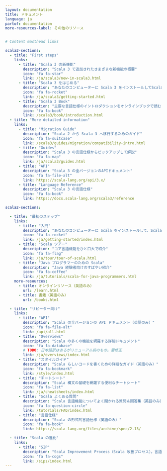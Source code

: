 ```yaml
---
layout: documentation
title: ドキュメント
language: ja
partof: documentation
more-resources-label: その他のリソース


# Content masthead links

scala3-sections:
  - title: "First steps"
    links:
      - title: "Scala 3 の新機能"
        description: "Scala 3 で追加されたさまざまな新機能の概要"
        icon: "fa fa-star"
        link: /ja/scala3/new-in-scala3.html
      - title: "Scala 3 をはじめる"
        description: "あなたのコンピューターに Scala 3 をインストールしてScalaコードを書きはじめよう!"
        icon: "fa fa-rocket"
        link: /ja/scala3/getting-started.html
      - title: "Scala 3 Book"
        description: "主要な言語仕様のイントロダクションをオンラインブックで読む"
        icon: "fa fa-book"
        link: /scala3/book/introduction.html
  - title: "More detailed information"
    links:
      - title: "Migration Guide"
        description: "Scala 2 から Scala 3 へ移行するためのガイド"
        icon: "fa fa-suitcase"
        link: /scala3/guides/migration/compatibility-intro.html
      - title: "Guides"
        description: "Scala 3 の言語仕様からピックアップして解説"
        icon: "fa fa-map"
        link: /ja/scala3/guides.html
      - title: "API"
        description: "Scala 3 の全バージョンのAPIドキュメント"
        icon: "fa fa-file-alt"
        link: https://scala-lang.org/api/3.x/
      - title: "Language Reference"
        description: "Scala 3 の言語仕様"
        icon: "fa fa-book"
        link: https://docs.scala-lang.org/scala3/reference

scala2-sections:

  - title: "最初のステップ"
    links:
      - title: "入門"
        description: "あなたのコンピューターに Scala をインストールして、Scala コードを書きはじめよう！"
        icon: "fa fa-rocket"
        link: /ja/getting-started/index.html
      - title: "Scala ツアー"
        description: "コア言語機能をひと口大で紹介"
        icon: "fa fa-flag"
        link: /ja/tour/tour-of-scala.html
      - title: "Java プログラマーのための Scala"
        description: "Java 経験者向けのすばやい紹介"
        icon: "fa fa-coffee"
        link: /ja/tutorials/scala-for-java-programmers.html
    more-resources:
      - title: オンラインリソース（英語のみ）
        url: /learn.html
      - title: 書籍（英語のみ）
        url: /books.html

  - title: "リピーター向け"
    links:
      - title: "API"
        description: "Scala の全バージョンの API ドキュメント（英語のみ）"
        icon: "fa fa-file-alt"
        link: /api/all.html
      - title: "Overviews"
        description: "Scala の多くの機能を網羅する詳細ドキュメント"
        icon: "fa fa-database"
        # TODO: 日本語訳はあるがリニューアル前のもの。要修正
        link: /ja/overviews/index.html
      - title: "スタイルガイド"
        description: "Scala らしいコードを書くための詳細なガイド（英語のみ）"
        icon: "fa fa-bookmark"
        link: /style/index.html
      - title: "チートシート"
        description: "Scala 構文の基礎を網羅する便利なチートシート"
        icon: "fa fa-list"
        link: /ja/cheatsheets/index.html
      - title: "Scala よくある質問"
        description: "Scala 言語機能についてよく聞かれる質問＆回答集（英語のみ）"
        icon: "fa fa-question-circle"
        link: /tutorials/FAQ/index.html
      - title: "言語仕様"
        description: "Scala の形式的言語仕様（英語のみ）"
        icon: "fa fa-book"
        link: https://scala-lang.org/files/archive/spec/2.13/

  - title: "Scala の進化"
    links:
      - title: "SIP"
        description: "Scala Improvement Process（Scala 改善プロセス）。言語とコンパイラの進化（英語のみ）"
        icon: "fa fa-cogs"
        link: /sips/index.html
---
```

